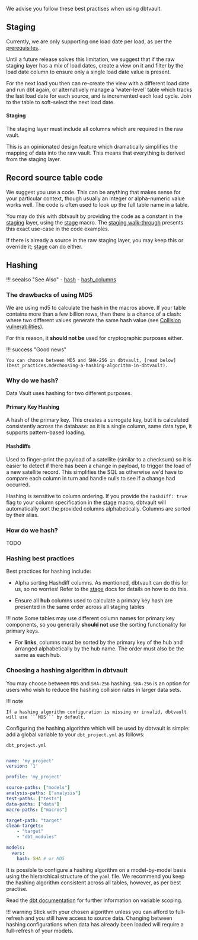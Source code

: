 We advise you follow these best practises when using dbtvault.

## Staging

Currently, we are only supporting one load date per load, as per the [prerequisites](walkthrough/wt_getting_started.md#pre-requisites).

Until a future release solves this limitation, we suggest that if the raw staging layer has a mix of load dates, 
create a view on it and filter by the load date column to ensure only a single load date value is present.

For the next load you then can re-create the view with a different load date and run dbt again, or alternatively 
manage a 'water-level' table which tracks the last load date for each source, and is incremented each load cycle.
Join to the table to soft-select the next load date.

#### Staging

The staging layer must include all columns which are required in the raw vault.

This is an opinionated design feature which dramatically simplifies the mapping of data into 
the raw vault. This means that everything is derived from the staging layer. 

## Record source table code

We suggest you use a code. This can be anything that makes sense for your particular context, though usually an
integer or alpha-numeric value works well. The code is often used to look up the full table name in a table.

You may do this with dbtvault by providing the code as a constant in the [staging](walkthrough/wt_staging.md) layer,
using the [stage](macros.md#derive_columns) macro. The [staging walk-through](walkthrough/wt_staging.md) presents this exact
use-case in the code examples.

If there is already a source in the raw staging layer, you may keep this or override it; 
[stage](macros.md#stage) can do either.

## Hashing

!!! seealso "See Also"
    - [hash](macros.md#hash)
    - [hash_columns](macros.md#hash_columns)
    
### The drawbacks of using MD5

We are using md5 to calculate the hash in the macros above. If your table contains more than a few billion rows, 
then there is a chance of a clash: where two different values generate the same hash value 
(see [Collision vulnerabilities](https://en.wikipedia.org/wiki/MD5#Collision_vulnerabilities)). 

For this reason, it **should not be** used for cryptographic purposes either.

!!! success "Good news"
    
    You can choose between MD5 and SHA-256 in dbtvault, [read below](best_practices.md#choosing-a-hashing-algorithm-in-dbtvault).

### Why do we hash?

Data Vault uses hashing for two different purposes.

#### Primary Key Hashing

A hash of the primary key. This creates a surrogate key, but it is calculated consistently across the database:
as it is a single column, same data type, it supports pattern-based loading.

#### Hashdiffs

Used to finger-print the payload of a satellite (similar to a checksum) so it is easier to detect if there has been a 
change in payload, to trigger the load of a new satellite record. This simplifies the SQL as otherwise we'd have to 
compare each column in turn and handle nulls to see if a change had occurred. 

Hashing is sensitive to column ordering. If you provide the `hashdiff: true` flag to your column specification 
in the [stage](macros.md#stage) macro, dbtvault will automatically sort the provided columns alphabetically. 
Columns are sorted by their alias.

### How do we hash?

TODO

### Hashing best practices

Best practices for hashing include:

- Alpha sorting Hashdiff columns. As mentioned, dbtvault can do this for us, so no worries! 
Refer to the [stage](macros.md#stage) docs for details on how to do this.

- Ensure all **hub** columns used to calculate a primary key hash are presented in the same order across all
staging tables 

!!! note
    Some tables may use different column names for primary key components, so you generally **should not** use 
    the sorting functionality for primary keys.

- For **links**, columns must be sorted by the primary key of the hub and arranged alphabetically by the hub name. 
The order must also be the same as each hub. 

### Choosing a hashing algorithm in dbtvault

You may choose between ```MD5``` and ```SHA-256``` hashing. ```SHA-256``` is an option for users who wish to reduce 
the hashing collision rates in larger data sets.

!!! note

    If a hashing algorithm configuration is missing or invalid, dbtvault will use ```MD5``` by default. 

Configuring the hashing algorithm which will be used by dbtvault is simple: add a global variable to your 
`dbt_project.yml` as follows:

`dbt_project.yml`
```yaml

name: 'my_project'
version: '1'

profile: 'my_project'

source-paths: ["models"]
analysis-paths: ["analysis"]
test-paths: ["tests"]
data-paths: ["data"]
macro-paths: ["macros"]

target-path: "target"
clean-targets:
    - "target"
    - "dbt_modules"

models:
  vars:
    hash: SHA # or MD5
```

It is possible to configure a hashing algorithm on a model-by-model basis using the hierarchical structure of the ```yaml``` file.
We recommend you keep the hashing algorithm consistent across all tables, however, as per best practise.

Read the [dbt documentation](https://docs.getdbt.com/v0.15.0/docs/var) for further information on variable scoping.

!!! warning
    Stick with your chosen algorithm unless you can afford to full-refresh and you still have access to source data.
    Changing between hashing configurations when data has already been loaded will require a full-refresh of your models.